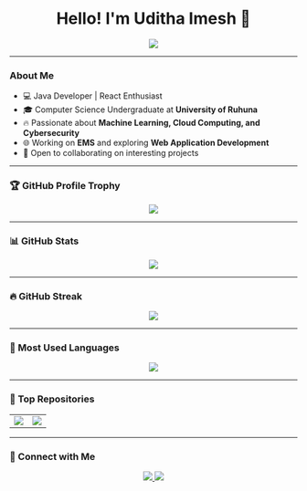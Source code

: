 <h1 align="center">Hello! I'm Uditha Imesh 👋</h1>

<p align="center">
  <img src="https://readme-typing-svg.herokuapp.com?color=%23F75C7E&center=true&vCenter=true&lines=Java+Developer;React+Enthusiast;Machine+Learning+Passionate;Cybersecurity+Learner" />
</p>

---

### About Me  
- 💻 Java Developer | React Enthusiast  
- 🎓 Computer Science Undergraduate at **University of Ruhuna**  
- 🔥 Passionate about **Machine Learning, Cloud Computing, and Cybersecurity**  
- 🌐 Working on **EMS** and exploring **Web Application Development**  
- 🚀 Open to collaborating on interesting projects  

---

### 🏆 GitHub Profile Trophy  
<p align="center">
  <img src="https://github-profile-trophy.vercel.app/?username=Uditha2001&theme=onedark&column=4&margin-w=15&margin-h=15"/>
</p>

---

### 📊 GitHub Stats  
<p align="center">
  <img src="https://github-readme-stats.vercel.app/api?username=Uditha2001&show_icons=true&theme=radical"/>
</p>

---

### 🔥 GitHub Streak  
<p align="center">
  <img src="https://github-readme-streak-stats.herokuapp.com/?user=Uditha2001&theme=radical"/>
</p>

---

### 🚀 Most Used Languages  
<p align="center">
  <img src="https://github-readme-stats.vercel.app/api/top-langs/?username=Uditha2001&layout=compact&langs_count=8&theme=radical"/>
</p>

---

### 📌 Top Repositories  
<table>
  <tr>
    <td>
      <a href="https://github.com/uditha2001/EMS">
        <img src="https://github-readme-stats.vercel.app/api/pin/?username=Uditha2001&repo=EMS&theme=radical" />
      </a>
    </td>
    <td>
      <a href="https://github.com/uditha2001/Hackmana_Project">
        <img src="https://github-readme-stats.vercel.app/api/pin/?username=Uditha2001&repo=Hackmana_Project&theme=radical" />
      </a>
    </td>
  </tr>
</table>


---

### 💬 Connect with Me  
<p align="center">
  <a href="https://linkedin.com/in/uditha-imesh-006853255">
    <img src="https://img.shields.io/badge/LinkedIn-blue?style=for-the-badge&logo=linkedin" />
  </a>
  <a href="mailto:udithaimesh4@gmail.com">
    <img src="https://img.shields.io/badge/Email-red?style=for-the-badge&logo=gmail&logoColor=white" />
  </a>
</p>


